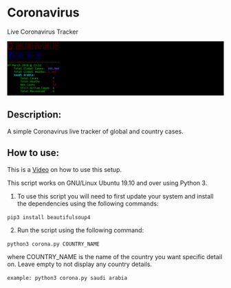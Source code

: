 # Coronavirus
Live Coronavirus Tracker

![alt text](Example.png "Example of output")

## Description:
A simple Coronavirus live tracker of global and country cases.

## How to use:
This is a [Video]() on how to use this setup.

This script works on GNU/Linux Ubuntu 19.10 and over using Python 3.

1. To use this script you will need to first update your system and install the dependencies using the following commands:

`pip3 install beautifulsoup4`


2. Run the script using the following command:

`python3 corona.py COUNTRY_NAME`

where COUNTRY_NAME is the name of the country you want specific detail on. Leave empty to not display any country details.

`example: python3 corona.py saudi arabia`
